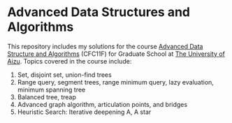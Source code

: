 # Advanced Data Structures and Algorithms

This repository includes my solutions for the course [Advanced Data Structure and Algorithms](http://web-ext.u-aizu.ac.jp/official/curriculum/syllabus/2022_2_E_002.html#24128) (CFC11F) for Graduate School at [The University of Aizu](https://u-aizu.ac.jp/en/curriculum/graduate/). Topics covered in the course include:  
1. Set, disjoint set, union-find trees
2. Range query, segment trees, range minimum query, lazy evaluation, minimum spanning tree 
3. Balanced tree, treap 
4. Advanced graph algorithm, articulation points, and bridges 
5. Heuristic Search: Iterative deepening A, A star
